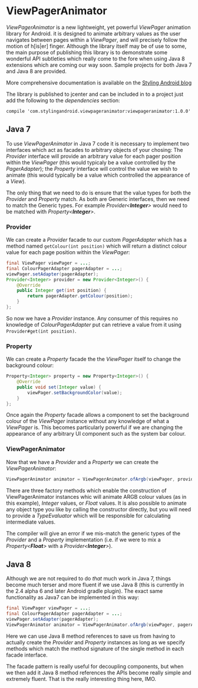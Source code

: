 # ViewPagerAnimator

_ViewPagerAnimator_ is a new lightweight, yet powerful _ViewPager_ animation library for Android. it is designed to animate arbitrary values as the user navigates between pages within a _ViewPager_, and will precisely follow the motion of h[is|er] finger. Although the library itself may be of use to some, the main purpose of publishing this library is to demonstrate some wonderful API subtleties which really come to the fore when using Java 8 extensions which are coming our way soon. Sample projects for both Java 7 and Java 8 are provided.

More comprehensive documentation is available on the [Styling Android blog](https://blog.stylingandroid.com/viewpageranimator-the-basics/)

The library is published to jcenter and can be included in to a project just add the following to the _dependencies_ section:

`compile 'com.stylingandroid.viewpageranimator:viewpageranimator:1.0.0'`

## Java 7

To use _ViewPagerAnimator_ in Java 7 code it is necessary to implement two interfaces which act as facades to arbitrary objects of your chosing: The _Provider_ interface will provide an arbitrary value for each pager position within the _ViewPager_ (this would typicaly be a value controlled by the _PagerAdapter_); the _Property_ interface will  control the value we wish to animate (this would typically be a value which controlled the appearance of a _View_).

The only thing that we need to do is ensure that the value types for both the _Provider_ and _Property_ match. As both are Generic interfaces, then we need to match the Generic types. For example _Provider&lt;**Integer**&gt;_ would need to be matched with _Property&lt;**Integer**&gt;_. 

### Provider

We can create a _Provider_ facade to our custom _PagerAdapter_ which has a method named `getColour(int position)` which will return a distinct colour value for each page position within the _ViewPager_:

```java
final ViewPager viewPager = ...;
final ColourPagerAdapter pagerAdapter = ...;
viewPager.setAdapter(pagerAdapter);
Provider<Integer> provider = new Provider<Integer>() {
    @Override
    public Integer get(int position) {
        return pagerAdapter.getColour(position);
    }
};
```

So now we have a _Provider_ instance. Any consumer of this requires no knowledge of _ColourPagerAdapter_ put can retrieve a value from it using `Provider#get(int position)`.

### Property

We can create a _Property_ facade the the _ViewPager_ itself to change the background colour:

```java
Property<Integer> property = new Property<Integer>() {
    @Override
    public void set(Integer value) {
        viewPager.setBackgroundColor(value);
    }
};
```

Once again the _Property_ facade allows a component to set the background colour of the _ViewPager_ instance without any knowledge of what a _ViewPager_ is. This becomes particularly powerful if we are changing the appearance of any arbitrary UI component such as the system bar colour.

### ViewPagerAnimator

Now that we have a _Provider_ and a _Property_ we can create the _ViewPagerAnimator_:

```java
ViewPagerAnimator animator = ViewPagerAnimator.ofArgb(viewPager, provider, property);
```

There are three factory methods which enable the construction of ViewPagerAnimator instances whic will animate ARGB colour values (as in this example), _Integer_ values, or _Float_ values. It is also possible to animate any object type you like by calling the constructor directly, but you will need to provide a _TypeEvaluator_ which will be responsible for calculating intermediate values.

The compiler will give an error if we mis-match the generic types of the _Provider_ and a _Property_ implementation (i.e. if we were to mix a _Property&lt;**Float**&gt;_ with a _Provider&lt;**Integer**&gt;_).

## Java 8

Although we are not required to do _that_ much work in Java 7, things become much terser and more fluent if we use Java 8 (this is currently in the 2.4 alpha 6 and later Android gradle plugin). The exact same functionality as Java7 can be implemented in this way:

```java
final ViewPager viewPager = ...;
final ColourPagerAdapter pagerAdapter = ...;
viewPager.setAdapter(pagerAdapter);
ViewPagerAnimator animator = ViewPagerAnimator.ofArgb(viewPager, pagerAdapter::getColour, viewPager::setBackgroundColor);
```

Here we can use Java 8 method references to save us from having to actually create the _Provider_ and  _Property_ instances as long as we specify methods which match the method signature of the single method in each facade interface.

The facade pattern is really useful for decoupling components, but when we then add it Java 8 method references the APIs become really simple and extremely fluent. That is the really interesting thing here, IMO.
